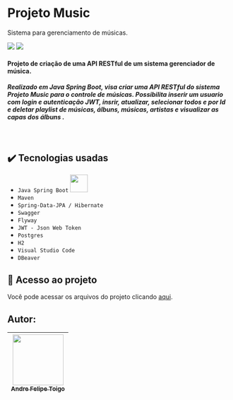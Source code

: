# Projeto Music

Sistema para gerenciamento de músicas. <br>

<img src="https://img.shields.io/badge/Version-1.0.0-darkblue"/> <img src="https://img.shields.io/badge/Release%20Date-July__28-darkviolet">
</p>

<h4> Projeto de criação de uma API RESTful de um sistema gerenciador de música. </h4>
<h5> Realizado em Java Spring Boot, visa criar uma API RESTful do sistema Projeto Music para o controle de músicas.
Possibilita inserir um usuario com login e autenticação JWT, insrir, atualizar, selecionar todos e por Id e deletar playlist de músicas, álbuns, músicas, artistas e visualizar as capas dos álbuns  .</h5> 
<br>



## :heavy_check_mark: Tecnologias usadas
- `Java Spring Boot` <img src="https://cdn.jsdelivr.net/gh/devicons/devicon/icons/spring/spring-original.svg" width="40" height="40"/>
- `Maven`
- `Spring-Data-JPA / Hibernate`
- `Swagger`
- `Flyway`
- `JWT - Json Web Token`
- `Postgres`
- `H2`
- `Visual Studio Code`
- `DBeaver`

## 📁 Acesso ao projeto
Você pode acessar os arquivos do projeto clicando [aqui](https://github.com/Andre-Toigo/API_Projeto_Music).

## Autor:

|  [<img src="https://avatars.githubusercontent.com/u/105762130?v=4" width=115><br><sub>Andre Felipe Toigo</sub>](https://github.com/Andre-Toigo) |   
| :---: | 
